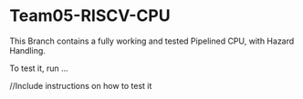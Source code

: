 # Team05-RISCV-CPU

This Branch contains a fully working and tested Pipelined CPU, with Hazard Handling. 

To test it, run ...

//Include instructions on how to test it
